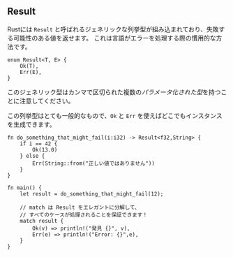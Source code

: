 ## Result

Rustには `Result`
と呼ばれるジェネリックな列挙型が組み込まれており、失敗する可能性のある値を返せます。
これは言語がエラーを処理する際の慣用的な方法です。

    enum Result<T, E> {
        Ok(T),
        Err(E),
    }

このジェネリック型はカンマで区切られた複数の*パラメータ化された型*を持つことに注意してください。

この列挙型はとても一般的なもので、`Ok` と `Err`
を使えばどこでもインスタンスを生成できます。

```
fn do_something_that_might_fail(i:i32) -> Result<f32,String> {
    if i == 42 {
        Ok(13.0)
    } else {
        Err(String::from("正しい値ではありません"))
    }
}

fn main() {
    let result = do_something_that_might_fail(12);

    // match は Result をエレガントに分解して、
    // すべてのケースが処理されることを保証できます！
    match result {
        Ok(v) => println!("発見 {}", v),
        Err(e) => println!("Error: {}",e),
    }
}
```

